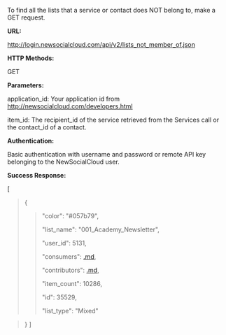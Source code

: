 To find all the lists that a service or contact does NOT belong to, make a GET request.

**URL:**

http://login.newsocialcloud.com/api/v2/lists_not_member_of.json

**HTTP Methods:**

GET

**Parameters:**

<p>application_id: Your application id from <a href='http://newsocialcloud.com/developers.html'>http://newsocialcloud.com/developers.html</a></p>
<p>item_id: The recipient_id of the service retrieved from the Services call or the contact_id of a contact.</p>

**Authentication:**

Basic authentication with username and password or remote API key belonging to the NewSocialCloud user.

**Success Response:**

[
> {
> > <p>"color": "#057b79",</p>
> > <p>"list_name": "001_Academy_Newsletter",</p>
> > <p>"user_id": 5131,</p>
> > <p>"consumers": <a href='.md'>.md</a>,</p>
> > <p>"contributors": <a href='.md'>.md</a>,</p>
> > <p>"item_count": 10286,</p>
> > <p>"id": 35529,</p>
> > <p>"list_type": "Mixed"</p>

> }
]